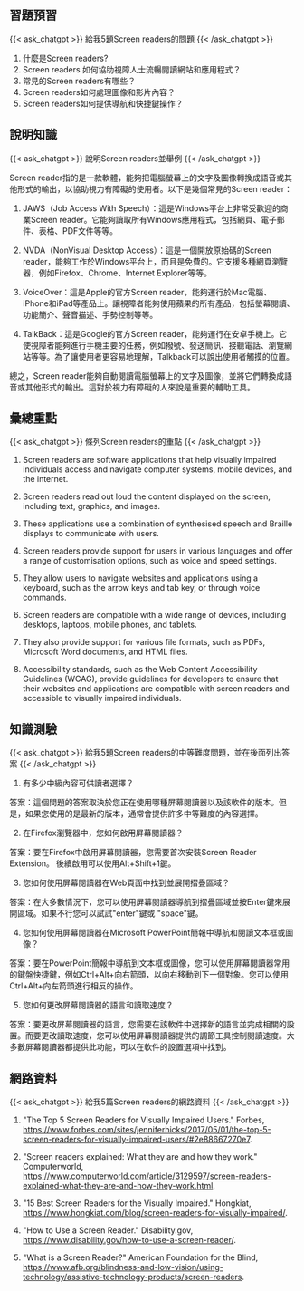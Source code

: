 ## 習題預習
{{< ask_chatgpt >}}
給我5題Screen readers的問題
{{< /ask_chatgpt >}}



1. 什麼是Screen readers?
2. Screen readers 如何協助視障人士流暢閱讀網站和應用程式？
3. 常見的Screen readers有哪些？
4. Screen readers如何處理圖像和影片內容？
5. Screen readers如何提供導航和快捷鍵操作？   

## 說明知識
{{< ask_chatgpt >}}
說明Screen readers並舉例
{{< /ask_chatgpt >}}



Screen reader指的是一款軟體，能夠把電腦螢幕上的文字及圖像轉換成語音或其他形式的輸出，以協助視力有障礙的使用者。以下是幾個常見的Screen reader：

1. JAWS（Job Access With Speech）：這是Windows平台上非常受歡迎的商業Screen reader。它能夠讀取所有Windows應用程式，包括網頁、電子郵件、表格、PDF文件等等。

2. NVDA（NonVisual Desktop Access）：這是一個開放原始碼的Screen reader，能夠工作於Windows平台上，而且是免費的。它支援多種網頁瀏覽器，例如Firefox、Chrome、Internet Explorer等等。

3. VoiceOver：這是Apple的官方Screen reader，能夠運行於Mac電腦、iPhone和iPad等產品上。讓視障者能夠使用蘋果的所有產品，包括螢幕閱讀、功能簡介、聲音描述、手勢控制等等。

4. TalkBack：這是Google的官方Screen reader，能夠運行在安卓手機上。它使視障者能夠進行手機主要的任務，例如撥號、發送簡訊、接聽電話、瀏覽網站等等。為了讓使用者更容易地理解，Talkback可以說出使用者觸摸的位置。

總之，Screen reader能夠自動閱讀電腦螢幕上的文字及圖像，並將它們轉換成語音或其他形式的輸出。這對於視力有障礙的人來說是重要的輔助工具。   

## 彙總重點
{{< ask_chatgpt >}}
條列Screen readers的重點
{{< /ask_chatgpt >}}



1. Screen readers are software applications that help visually impaired individuals access and navigate computer systems, mobile devices, and the internet.

2. Screen readers read out loud the content displayed on the screen, including text, graphics, and images.

3. These applications use a combination of synthesised speech and Braille displays to communicate with users.

4. Screen readers provide support for users in various languages and offer a range of customisation options, such as voice and speed settings.

5. They allow users to navigate websites and applications using a keyboard, such as the arrow keys and tab key, or through voice commands.

6. Screen readers are compatible with a wide range of devices, including desktops, laptops, mobile phones, and tablets.

7. They also provide support for various file formats, such as PDFs, Microsoft Word documents, and HTML files.

8. Accessibility standards, such as the Web Content Accessibility Guidelines (WCAG), provide guidelines for developers to ensure that their websites and applications are compatible with screen readers and accessible to visually impaired individuals.   

## 知識測驗
{{< ask_chatgpt >}}
給我5題Screen readers的中等難度問題，並在後面列出答案
{{< /ask_chatgpt >}}



1. 有多少中級內容可供讀者選擇？

答案：這個問題的答案取決於您正在使用哪種屏幕閱讀器以及該軟件的版本。但是，如果您使用的是最新的版本，通常會提供許多中等難度的內容選擇。

2. 在Firefox瀏覽器中，您如何啟用屏幕閱讀器？

答案：要在Firefox中啟用屏幕閱讀器，您需要首次安裝Screen Reader Extension。 後續啟用可以使用Alt+Shift+1鍵。

3. 您如何使用屏幕閱讀器在Web頁面中找到並展開摺疊區域？

答案：在大多數情況下，您可以使用屏幕閱讀器導航到摺疊區域並按Enter鍵來展開區域。如果不行您可以試試"enter"鍵或 "space"鍵。

4. 您如何使用屏幕閱讀器在Microsoft PowerPoint簡報中導航和閱讀文本框或圖像？

答案：要在PowerPoint簡報中導航到文本框或圖像，您可以使用屏幕閱讀器常用的鍵盤快捷鍵，例如Ctrl+Alt+向右箭頭，以向右移動到下一個對象。您可以使用Ctrl+Alt+向左箭頭進行相反的操作。

5. 您如何更改屏幕閱讀器的語言和讀取速度？

答案：要更改屏幕閱讀器的語言，您需要在該軟件中選擇新的語言並完成相關的設置。而要更改讀取速度，您可以使用屏幕閱讀器提供的調節工具控制閱讀速度。大多數屏幕閱讀器都提供此功能，可以在軟件的設置選項中找到。   

## 網路資料
{{< ask_chatgpt >}}
給我5篇Screen readers的網路資料
{{< /ask_chatgpt >}}



1. "The Top 5 Screen Readers for Visually Impaired Users." Forbes, https://www.forbes.com/sites/jenniferhicks/2017/05/01/the-top-5-screen-readers-for-visually-impaired-users/#2e88667270e7.

2. "Screen readers explained: What they are and how they work." Computerworld, https://www.computerworld.com/article/3129597/screen-readers-explained-what-they-are-and-how-they-work.html.

3. "15 Best Screen Readers for the Visually Impaired." Hongkiat, https://www.hongkiat.com/blog/screen-readers-for-visually-impaired/.

4. "How to Use a Screen Reader." Disability.gov, https://www.disability.gov/how-to-use-a-screen-reader/.

5. "What is a Screen Reader?" American Foundation for the Blind, https://www.afb.org/blindness-and-low-vision/using-technology/assistive-technology-products/screen-readers.   

